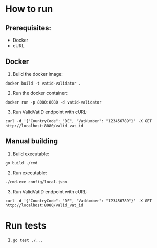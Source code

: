 # How to run

## Prerequisites:
- Docker
- cURL

## Docker
1. Build the docker image:

`docker build -t vatid-validator .`

2. Run the docker container:

`docker run -p 8080:8080 -d vatid-validator`

3. Run ValidVatID endpoint with cURL:

`curl -d '{"CountryCode": "DE", "VatNumber": "123456789"}' -X GET http://localhost:8080/valid_vat_id`

## Manual building
1. Build executable:

`go build ./cmd`

2. Run executable:

`./cmd.exe config/local.json`

3. Run ValidVatID endpoint with cURL:

`curl -d '{"CountryCode": "DE", "VatNumber": "123456789"}' -X GET http://localhost:8080/valid_vat_id`

# Run tests
1. `go test ./...`